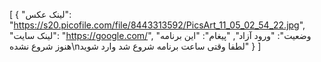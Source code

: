 [
  {
    "لینک عکس": "https://s20.picofile.com/file/8443313592/PicsArt_11_05_02_54_22.jpg",
    "لینک سایت": "https://google.com/",
    "وضعیت": "ورود آزاد",
    "پیغام": "این برنامه هنوز شروع نشده\nلطفا وقتی ساعت برنامه شروع شد وارد شوید"
  }
]
